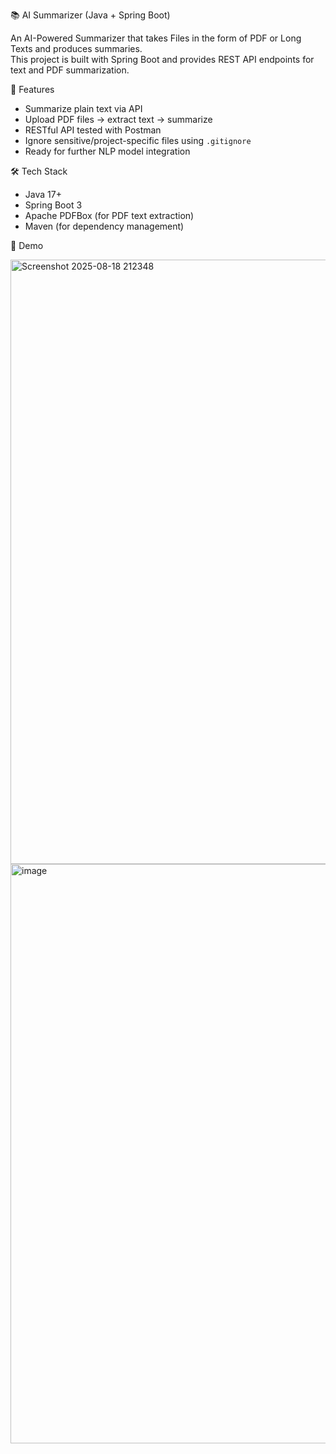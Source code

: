 📚 AI Summarizer (Java + Spring Boot)

An AI-Powered Summarizer that takes Files in the form of PDF or Long Texts and produces summaries.  
This project is built with Spring Boot and provides REST API endpoints for text and PDF summarization.  

🚀 Features
- Summarize plain text via API
- Upload PDF files → extract text → summarize
- RESTful API tested with Postman
- Ignore sensitive/project-specific files using `.gitignore`
- Ready for further NLP model integration

🛠️ Tech Stack
- Java 17+
- Spring Boot 3
- Apache PDFBox (for PDF text extraction)
- Maven (for dependency management)

🎥 Demo

<img width="1008" height="967" alt="Screenshot 2025-08-18 212348" src="https://github.com/user-attachments/assets/34f13fe3-19df-4f96-ac91-c8dd00c03468" />



<img width="1441" height="927" alt="image" src="https://github.com/user-attachments/assets/26507ea0-a486-4098-a210-4b73f54a401d" />
